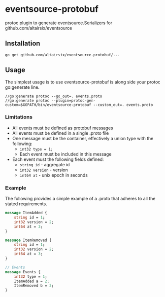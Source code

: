 # eventsource-protobuf

protoc plugin to generate eventsource.Serializers for github.com/altairsix/eventsource

## Installation

```
go get github.com/altairsix/eventsource-protobuf/...
```

## Usage
 
The simplest usage is to use eventsource-protobuf is along side your protoc go:generate line.
  
```text
//go:generate protoc --go_out=. events.proto
//go:generate protoc --plugin=protoc-gen-custom=$GOPATH/bin/eventsource-protobuf --custom_out=. events.proto
```

### Limitations

* All events must be defined as protobuf messages
* All events must be defined in a single .proto file
* One message must be the container, effectively a union type with the following:
    * ```int32 type = 1;```
    * Each event must be included in this message
* Each event must the following fields defined:
    * ```string id``` - aggregate id 
    * ```int32 version``` - version  
    * ```int64 at``` - unix epoch in seconds
    
### Example

The following provides a simple example of a .proto that adheres to all the stated
requirements.

```proto
message ItemAdded {
    string id = 1;
    int32 version = 2;
    int64 at = 3;
}

message ItemRemoved {
    string id = 1;
    int32 version = 2;
    int64 at = 3;
}

// Events 
message Events {
    int32 type = 1;
    ItemAdded a = 2;
    ItemRemoved b = 3;
}
```